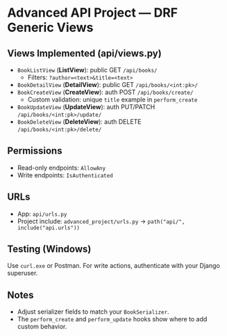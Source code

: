 # Advanced API Project — DRF Generic Views

## Views Implemented (api/views.py)
- `BookListView` (**ListView**): public GET `/api/books/`
  - Filters: `?author=<text>&title=<text>`
- `BookDetailView` (**DetailView**): public GET `/api/books/<int:pk>/`
- `BookCreateView` (**CreateView**): auth POST `/api/books/create/`
  - Custom validation: unique `title` example in `perform_create`
- `BookUpdateView` (**UpdateView**): auth PUT/PATCH `/api/books/<int:pk>/update/`
- `BookDeleteView` (**DeleteView**): auth DELETE `/api/books/<int:pk>/delete/`

## Permissions
- Read-only endpoints: `AllowAny`
- Write endpoints: `IsAuthenticated`

## URLs
- App: `api/urls.py`
- Project include: `advanced_project/urls.py` → `path("api/", include("api.urls"))`

## Testing (Windows)
Use `curl.exe` or Postman. For write actions, authenticate with your Django superuser.

## Notes
- Adjust serializer fields to match your `BookSerializer`.
- The `perform_create` and `perform_update` hooks show where to add custom behavior.
